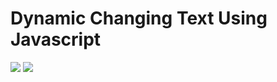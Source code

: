 # Dynamic Changing Text Using Javascript

<img src="https://d2r1vs3d9006ap.cloudfront.net/s3_images/1409479/327-vhko4_inline.gif?1462281010">
<img src="https://d2r1vs3d9006ap.cloudfront.net/s3_images/1409480/30744-1381tk_inline.gif?1462281058">
